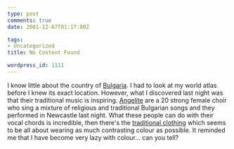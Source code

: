 ```yaml
---
type: post
comments: true
date: 2001-12-07T01:17:00Z

tags:
- Uncategorized
title: No Content Found

wordpress_id: 1111
---
```


I know little about the country of [Bulgaria](http://www.bulgaria.com/). I had to look at my world atlas before I knew its exact location. However, what I discovered last night was that their traditional music is inspiring. [Angelite](http://www.jaro.de/Artists/Bulgeng1.html ) are a 20 strong female choir who sing a mixture of religious and traditional Bulgarian songs and they performed in Newcastle last night. What these people can do with their vocal chords is incredible, then there's the [traditional clothing](http://www.arts.omega.bg/folk_costumes.htm) which seems to be all about wearing as much contrasting colour as possible. It reminded me that I have become very lazy with colour… can you tell?
